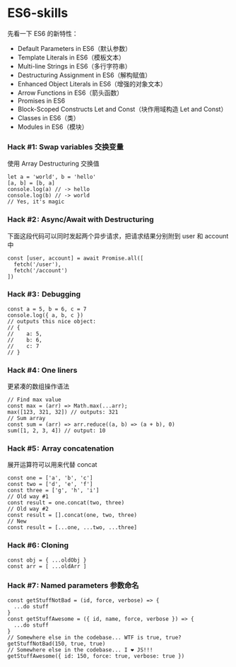 # ES6-skills
先看一下 ES6 的新特性：
- Default Parameters in ES6（默认参数）
- Template Literals in ES6（模板文本）
- Multi-line Strings in ES6（多行字符串）
- Destructuring Assignment in ES6（解构赋值）
- Enhanced Object Literals in ES6（增强的对象文本）
- Arrow Functions in ES6（箭头函数）
- Promises in ES6
- Block-Scoped Constructs Let and Const（块作用域构造 Let and Const）
- Classes in ES6（类）
- Modules in ES6（模块）
### Hack #1: Swap variables 交换变量
使用 Array Destructuring 交换值
```
let a = 'world', b = 'hello'
[a, b] = [b, a]
console.log(a) // -> hello
console.log(b) // -> world
// Yes, it's magic
```
### Hack #2 : Async/Await with Destructuring
下面这段代码可以同时发起两个异步请求，把请求结果分别附到 user 和 account 中
```
const [user, account] = await Promise.all([
  fetch('/user'),
  fetch('/account')
])
```
### Hack #3 :  Debugging
```
const a = 5, b = 6, c = 7
console.log({ a, b, c })
// outputs this nice object:
// {
//    a: 5,
//    b: 6,
//    c: 7
// }
```
### Hack #4 : One liners
更紧凑的数组操作语法
```
// Find max value
const max = (arr) => Math.max(...arr);
max([123, 321, 32]) // outputs: 321
// Sum array
const sum = (arr) => arr.reduce((a, b) => (a + b), 0)
sum([1, 2, 3, 4]) // output: 10
```
### Hack #5 :  Array concatenation
展开运算符可以用来代替 concat
```
const one = ['a', 'b', 'c']
const two = ['d', 'e', 'f']
const three = ['g', 'h', 'i']
// Old way #1
const result = one.concat(two, three)
// Old way #2
const result = [].concat(one, two, three)
// New
const result = [...one, ...two, ...three]
```
### Hack #6 : Cloning
```
const obj = { ...oldObj }
const arr = [ ...oldArr ]
```
### Hack #7 : Named parameters 参数命名
```
const getStuffNotBad = (id, force, verbose) => {
  ...do stuff
}
const getStuffAwesome = ({ id, name, force, verbose }) => {
  ...do stuff
}
// Somewhere else in the codebase... WTF is true, true?
getStuffNotBad(150, true, true)
// Somewhere else in the codebase... I ❤ JS!!!
getStuffAwesome({ id: 150, force: true, verbose: true })
```
